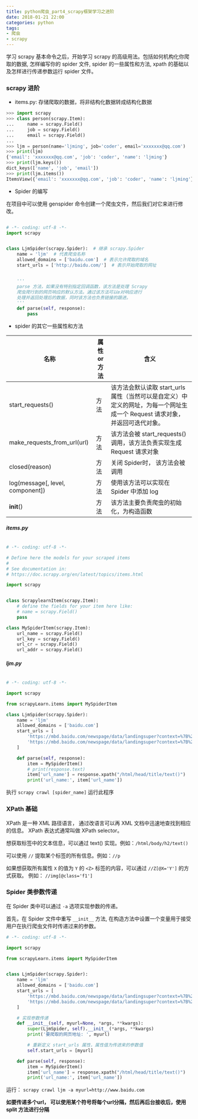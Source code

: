 ```yaml
---
title: python爬虫_part4_scrapy框架学习之进阶
date: 2018-01-21 22:00
categories: python
tags:
- 爬虫
- scrapy 
---
```


学习 scrapy 基本命令之后，开始学习 scrapy 的高级用法。包括如何机构化你爬取的数据, 怎样编写你的 spider 文件, spider 的一些属性和方法, xpath 的基础以及怎样进行传递参数运行 spider 文件。 

<!--more-->

### scrapy 进阶

* items.py: 存储爬取的数据，将非结构化数据转成结构化数据

```python
>>> import scrapy
>>> class person(scrapy.Item):
...     name = scrapy.Field()
...     job = scrapy.Field()
...     email = scrapy.Field()
...
>>> ljm = person(name='ljming', job='coder', email='xxxxxxx@qq.com')
>>> print(ljm)
{'email': 'xxxxxxx@qq.com', 'job': 'coder', 'name': 'ljming'}
>>> print(ljm.keys())
dict_keys(['name', 'job', 'email'])
>>> print(ljm.items())
ItemsView({'email': 'xxxxxxx@qq.com', 'job': 'coder', 'name': 'ljming'})

```

* Spider 的编写

在项目中可以使用 genspider 命令创建一个爬虫文件，然后我们对它来进行修改。

```python

# -*- coding: utf-8 -*-
import scrapy


class LjmSpider(scrapy.Spider):  # 继承 scrapy.Spider
    name = 'ljm'  # 代表爬虫名称
    allowed_domains = ['baidu.com']  # 表示允许爬取的域名
    start_urls = ['http://baidu.com/']  # 表示开始爬取的网址


    '''
    parse 方法，如果没有特别指定回调函数，该方法是处理 Scrapy 
    爬虫爬行到的网页响应的默认方法。通过该方法可以e对响应进行
    处理并返回处理后的数据，同时该方法也负责链接的跟进。
    '''
    def parse(self, response):
        pass

```

* spider 的其它一些属性和方法


名称 | 属性 or 方法 | 含义
---|--- |---
start_requests() | 方法 | 该方法会默认读取 start_urls 属性（当然可以是自定义）中定义的网址，为每一个网址生成一个 Request 请求对象，并返回可迭代对象。
make_requests_from_url(url) | 方法 | 该方法会被 start_requests() 调用，该方法负责实现生成 Request 请求对象
closed(reason) | 方法 | 关闭 Spider时， 该方法会被调用
log(message[, level, component]) | 方法 | 使用该方法可以实现在 Spider 中添加 log
__init__() | 方法 | 该方法主要负责爬虫的初始化，为构造函数


##### items.py

```python

# -*- coding: utf-8 -*-

# Define here the models for your scraped items
#
# See documentation in:
# https://doc.scrapy.org/en/latest/topics/items.html

import scrapy


class ScrapylearnItem(scrapy.Item):
    # define the fields for your item here like:
    # name = scrapy.Field()
    pass

class MySpiderItem(scrapy.Item):
	url_name = scrapy.Field()
	url_key = scrapy.Field()
	url_cr = scrapy.Field()
	url_addr = scrapy.Field()

```

##### ljm.py
```python

# -*- coding: utf-8 -*-

import scrapy

from scrapyLearn.items import MySpiderItem

class LjmSpider(scrapy.Spider):
    name = 'ljm'
    allowed_domains = ['baidu.com']
    start_urls = [
        'https://mbd.baidu.com/newspage/data/landingsuper?context=%7B%22nid%22%3A%22news_15501735110847759526%22%7D&n_type=0&p_from=1',
        'https://mbd.baidu.com/newspage/data/landingsuper?context=%7B%22nid%22%3A%22news_17413885825184600007%22%7D&n_type=0&p_from=1'
    ]

    def parse(self, response):
        item = MySpiderItem()
        # print(response.text)
        item['url_name'] = response.xpath("/html/head/title/text()")
        print('url_name:', item['url_name'])

```

执行 `scrapy crawl [spider_name]` 运行此程序


### XPath 基础

XPath 是一种 XML 路径语言， 通过改语言可以再 XML 文档中迅速地查找到相应的信息。 XPath 表达式通常叫做 XPath selector。

想获取标签中的文本信息，可以通过 text() 实现。例如：`/html/body/h2/text()`

可以使用 `//` 提取某个标签的所有信息。例如：`//p`

如果想获取所有属性 `X` 的值为 `Y` 的 `<Z>` 标签的内容，可以通过 `//Z[@X='Y']` 的方式获取。 例如： `//img[@class='f1']`

### Spider 类参数传递

在 Spider 类中可以通过 `-a` 选项实现参数的传递。

首先，在 Spider 文件中重写 `__init__` 方法, 在构造方法中设置一个变量用于接受用户在执行爬虫文件时传递过来的参数。

```python
# -*- coding: utf-8 -*-

import scrapy

from scrapyLearn.items import MySpiderItem


class LjmSpider(scrapy.Spider):
    name = 'ljm'
    allowed_domains = ['baidu.com']
    start_urls = [
        'https://mbd.baidu.com/newspage/data/landingsuper?context=%7B%22nid%22%3A%22news_15501735110847759526%22%7D&n_type=0&p_from=1',
        'https://mbd.baidu.com/newspage/data/landingsuper?context=%7B%22nid%22%3A%22news_17413885825184600007%22%7D&n_type=0&p_from=1'
    ]

    # 实现参数传递
    def __init__(self, myurl=None, *args, **kwargs):
        super(LjmSpider, self).__init__(*args, **kwargs)
        print('要爬取的网页地址: ', myurl)

        # 重新定义 start_urls 属性，属性值为传进来的参数值
        self.start_urls = [myurl]

    def parse(self, response):
        item = MySpiderItem()
        item['url_name'] = response.xpath("/html/head/title/text()")
        print('url_name:', item['url_name'])

```

运行： `scrapy crawl ljm -a myurl=http://www.baidu.com`

**如要传递多个url， 可以使用某个符号将每个url分隔，然后再后台接收后，使用 split 方法进行分隔**
